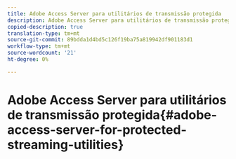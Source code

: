 ```yaml
---
title: Adobe Access Server para utilitários de transmissão protegida
description: Adobe Access Server para utilitários de transmissão protegida
copied-description: true
translation-type: tm+mt
source-git-commit: 89bdda1d4bd5c126f19ba75a819942df901183d1
workflow-type: tm+mt
source-wordcount: '21'
ht-degree: 0%

---
```



# Adobe Access Server para utilitários de transmissão protegida{#adobe-access-server-for-protected-streaming-utilities}

